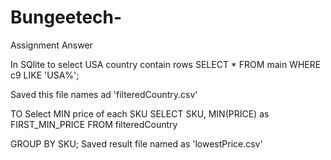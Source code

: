 # Bungeetech-
Assignment Answer

In SQlite to select USA country contain rows 
SELECT * FROM main 
WHERE c9 LIKE 'USA%';

Saved this file names ad 'filteredCountry.csv'


TO Select MIN price of each SKU 
SELECT SKU, MIN(PRICE) as FIRST_MIN_PRICE
FROM filteredCountry

GROUP BY SKU;
 Saved result file named as 'lowestPrice.csv'
